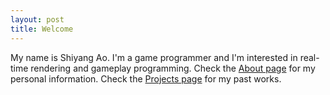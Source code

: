 ```yaml
---
layout: post
title: Welcome
---
```


My name is Shiyang Ao. I'm a game programmer and I'm interested in real-time rendering and gameplay programming. Check the [About page](/about/) for my personal information. Check the [Projects page](/projects/) for my past works.
